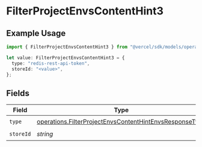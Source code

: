 # FilterProjectEnvsContentHint3

## Example Usage

```typescript
import { FilterProjectEnvsContentHint3 } from "@vercel/sdk/models/operations";

let value: FilterProjectEnvsContentHint3 = {
  type: "redis-rest-api-token",
  storeId: "<value>",
};
```

## Fields

| Field                                                                                                                              | Type                                                                                                                               | Required                                                                                                                           | Description                                                                                                                        |
| ---------------------------------------------------------------------------------------------------------------------------------- | ---------------------------------------------------------------------------------------------------------------------------------- | ---------------------------------------------------------------------------------------------------------------------------------- | ---------------------------------------------------------------------------------------------------------------------------------- |
| `type`                                                                                                                             | [operations.FilterProjectEnvsContentHintEnvsResponseType](../../models/operations/filterprojectenvscontenthintenvsresponsetype.md) | :heavy_check_mark:                                                                                                                 | N/A                                                                                                                                |
| `storeId`                                                                                                                          | *string*                                                                                                                           | :heavy_check_mark:                                                                                                                 | N/A                                                                                                                                |